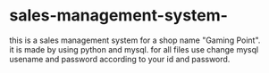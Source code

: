 # sales-management-system-
this is a sales management system for a shop name "Gaming Point".\
it is made by using python and mysql. 
for all files use change mysql usename and password according to your id and password.
